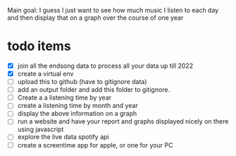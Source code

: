 
Main goal:
I guess I just want to see how much music I listen to each day and then display that on a graph over the course of one year 



# todo items 
- [x] join all the endsong data to process all your data up till 2022 
- [x] create a virtual env 
- [ ] upload this to github (have to gitignore data)
- [ ] add an output folder and add this folder to gitignore.
- [ ] Create a a listening time by year  
- [ ] create a listening time by month and year 
- [ ] display the above information on a graph 
- [ ] run a website and have your report and graphs displayed nicely on there using javascript 
- [ ] explore the live data spotify api 
- [ ] create a screentime app for apple, or one for your PC 